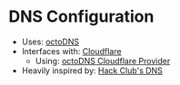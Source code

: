 # DNS Configuration

- Uses: [octoDNS](https://github.com/octodns/octodns)
- Interfaces with: [Cloudflare](https://www.cloudflare.com)
  - Using: [octoDNS Cloudflare Provider](https://github.com/octodns/octodns-cloudflare)
- Heavily inspired by: [Hack Club's DNS](https://github.com/hackclub/dns)
